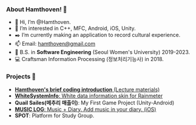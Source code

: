 
<!---
![Hamthoven's Profile Image](https://github.com/Hamthoven/Hamthoven/blob/main/HamThovenProfile.jpg)
--->

### About Hamthoven! 🐹

- 👋 Hi, I’m @Hamthoven.
- 👀 I’m interested in C++, MFC, Android, iOS, Unity.
- ✒️ I’m currently making an application to record cultural experience.
- 📫 Email: hamthoven@gmail.com
- 🏫 B.S. in **Software Engineering** (Seoul Women's University) 2019-2023.
- 💻 Craftsman Information Processing (정보처리기능사) in 2018.
<!--
![Hamthoven's GitHub stats](https://github-readme-stats.vercel.app/api?username=Hamthoven&count_private=true&show_icons=true) <br/>
-->
### Projects 📁

- [**Hamthoven's brief coding introduction** (Lecture materials)](https://github.com/Hamthoven/BriefCodingIntroduction)
- [**WhiteSystemInfo**: White data information skin for Rainmeter](https://github.com/Hamthoven/WhiteSystemInfo)
- **Quail Sailes(메추리 매출이)**: My First Game Project (Unity-Android)
- [**MUSIC LOG**: Music + Diary. Add music in your diary. (iOS)](https://github.com/SWU-GURU2-TEAM2/MUSICLOG)
- **SPOT**: Platform for Study Group.


<!---
Hamthoven/Hamthoven is a ✨ special ✨ repository because its `README.md` (this file) appears on your GitHub profile.
You can click the Preview link to take a look at your changes.
--->
